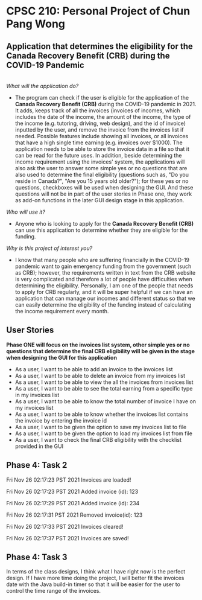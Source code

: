 # CPSC 210: Personal Project of Chun Pang Wong

## Application that determines the eligibility for the Canada Recovery Benefit (CRB) during the COVID-19 Pandemic

\
*What will the application do?*

- The program can check if the user is eligible for the application of the **Canada Recovery Benefit (CRB)** during the
  COVID-19 pandemic in 2021. It adds, keeps track of all the invoices (invoices of incomes, which includes the date of
  the income, the amount of the income, the type of the income (e.g. tutoring, driving, web design), and the id of
  invoice) inputted by the user, and remove the invoice from the invoices list if needed. Possible features include
  showing all invoices, or all invoices that have a high single time earning (e.g. invoices over $1000). The application
  needs to be able to store the invoice data in a file so that it can be read for the future uses. In addition, beside
  determining the income requirement using the invoices' system, the applications will also ask the user to answer some
  simple yes or no questions that are also used to determine the final eligibility (questions such as, "Do you reside in
  Canada?", "Are you 15 years old older?"); for these yes or no questions, checkboxes will be used when designing the
  GUI. And these questions will not be in part of the user stories in Phase one, they work as add-on functions in the
  later GUI design stage in this application.

*Who will use it?*

- Anyone who is looking to apply for the **Canada Recovery Benefit (CRB)** can use this application to determine whether
  they are eligible for the funding.

*Why is this project of interest you?*

- I know that many people who are suffering financially in the COVID-19 pandemic want to gain emergency funding from the
  government (such as CRB); however, the requirements written in text from the CRB website is very complicated and
  therefore a lot of people have difficulties when determining the eligibility. Personally, I am one of the people that
  needs to apply for CRB regularly, and it will be super helpful if we can have an application that can manage our
  incomes and different status so that we can easily determine the eligibility of the funding instead of calculating the
  income requirement every month.

## User Stories

**Phase ONE will focus on the invoices list system, other simple yes or no questions that determine the final CRB
eligibility will be given in the stage when designing the GUI for this application**

- As a user, I want to be able to add an invoice to the invoices list
- As a user, I want to be able to delete an invoice from my invoices list
- As a user, I want to be able to view the all the invoices from invoices list
- As a user, I want to be able to see the total earning from a specific type in my invoices list
- As a user, I want to be able to know the total number of invoice I have on my invoices list
- As a user, I want to be able to know whether the invoices list contains the invoice by entering the invoice id
- As a user, I want to be given the option to save my invoices list to file
- As a user, I want to be given the option to load my invoices list from file
- As a user, I want to check the final CRB eligibility with the checklist provided in the GUI


## Phase 4: Task 2
Fri Nov 26 02:17:23 PST 2021
Invoices are loaded!

Fri Nov 26 02:17:23 PST 2021
Added invoice (id): 123

Fri Nov 26 02:17:29 PST 2021
Added invoice (id): 234

Fri Nov 26 02:17:31 PST 2021
Removed invoice(id): 123

Fri Nov 26 02:17:33 PST 2021
Invoices cleared!

Fri Nov 26 02:17:37 PST 2021
Invoices are saved!


## Phase 4: Task 3
In terms of the class designs, I think what I have right now is the perfect design.
If I have more time doing the project, I will better fit the invoices date with the Java build-in timer so that it 
will be easier for the user to control the time range of the invoices.